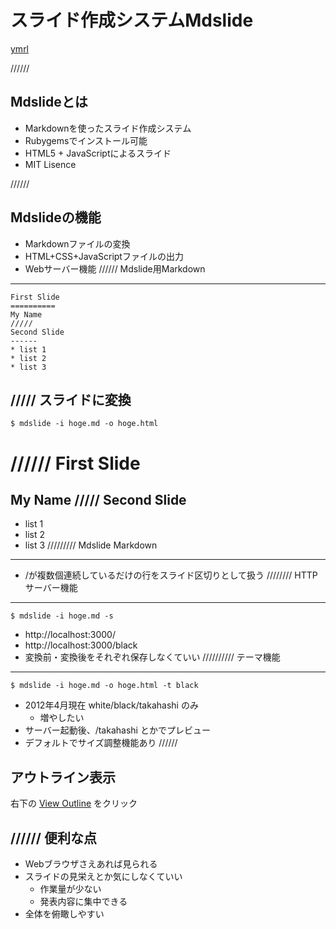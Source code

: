 スライド作成システムMdslide
==============
[ymrl](https://twitter.com/ymrl)

//////

Mdslideとは
------------
* Markdownを使ったスライド作成システム
* Rubygemsでインストール可能
* HTML5 + JavaScriptによるスライド
* MIT Lisence

//////

Mdslideの機能
-------------
* Markdownファイルの変換
* HTML+CSS+JavaScriptファイルの出力
* Webサーバー機能
//////
Mdslide用Markdown
----------------
	First Slide
	==========
	My Name
	/////
	Second Slide
	------
	* list 1
	* list 2
	* list 3
/////
スライドに変換
--------------
	$ mdslide -i hoge.md -o hoge.html
//////
First Slide
==========
My Name
/////
Second Slide
------
* list 1
* list 2
* list 3
/////////
Mdslide Markdown
--------------
* /が複数個連続しているだけの行をスライド区切りとして扱う
////////
HTTPサーバー機能
--------------
	$ mdslide -i hoge.md -s

* http://localhost:3000/
* http://localhost:3000/black
* 変換前・変換後をそれぞれ保存しなくていい
//////////
テーマ機能
-------------
	$ mdslide -i hoge.md -o hoge.html -t black

* 2012年4月現在 white/black/takahashi のみ
  * 増やしたい
* サーバー起動後、/takahashi とかでプレビュー
* デフォルトでサイズ調整機能あり
//////

アウトライン表示
-------------
右下の [View Outline](#outline) をクリック

//////
便利な点
--------
* Webブラウザさえあれば見られる
* スライドの見栄えとか気にしなくていい
	* 作業量が少ない
	* 発表内容に集中できる
* 全体を俯瞰しやすい
